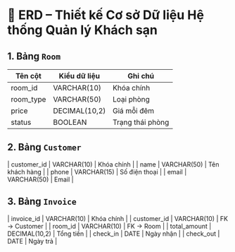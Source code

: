 # 💾 ERD – Thiết kế Cơ sở Dữ liệu Hệ thống Quản lý Khách sạn

## 1. Bảng `Room`
| Tên cột | Kiểu dữ liệu | Ghi chú |
|----------|--------------|---------|
| room_id | VARCHAR(10) | Khóa chính |
| room_type | VARCHAR(50) | Loại phòng |
| price | DECIMAL(10,2) | Giá mỗi đêm |
| status | BOOLEAN | Trạng thái phòng |

## 2. Bảng `Customer`
| customer_id | VARCHAR(10) | Khóa chính |
| name | VARCHAR(50) | Tên khách hàng |
| phone | VARCHAR(15) | Số điện thoại |
| email | VARCHAR(50) | Email |

## 3. Bảng `Invoice`
| invoice_id | VARCHAR(10) | Khóa chính |
| customer_id | VARCHAR(10) | FK → Customer |
| room_id | VARCHAR(10) | FK → Room |
| total_amount | DECIMAL(10,2) | Tổng tiền |
| check_in | DATE | Ngày nhận |
| check_out | DATE | Ngày trả |
